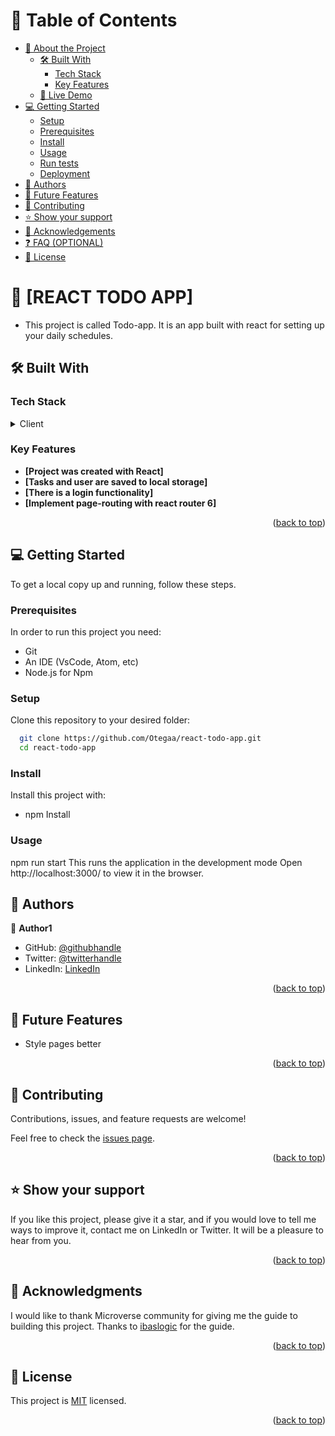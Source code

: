 <a name="readme-top"></a>

# 📗 Table of Contents

- [📖 About the Project](#about-project)
  - [🛠 Built With](#built-with)
    - [Tech Stack](#tech-stack)
    - [Key Features](#key-features)
  - [🚀 Live Demo](#live-demo)
- [💻 Getting Started](#getting-started)
  - [Setup](#setup)
  - [Prerequisites](#prerequisites)
  - [Install](#install)
  - [Usage](#usage)
  - [Run tests](#run-tests)
  - [Deployment](#triangular_flag_on_post-deployment)
- [👥 Authors](#authors)
- [🔭 Future Features](#future-features)
- [🤝 Contributing](#contributing)
- [⭐️ Show your support](#support)
- [🙏 Acknowledgements](#acknowledgements)
- [❓ FAQ (OPTIONAL)](#faq)
- [📝 License](#license)

# 📖 [REACT TODO APP] <a name="about-project"></a>

- This project is called Todo-app. It is an app built with react for setting up your daily schedules.

## 🛠 Built With <a name="CSS and REACT"></a>

### Tech Stack <a name="Front end (React)"></a>

<details>
  <summary>Client</summary>
  <ul>
    <li><a href="https://www.w3schools.com/css/">CSS</a></li>
  </ul>
  <ul>
    <li><a href="https://create-react-app.dev/">REACT</a></li>
  </ul>
</details>

### Key Features <a name="key-features"></a>

- **[Project was created with React]**
- **[Tasks and user are saved to local storage]**
- **[There is a login functionality]**
- **[Implement page-routing with react router 6]**

<p align="right">(<a href="#readme-top">back to top</a>)</p>

## 💻 Getting Started <a name="getting-started"></a>

To get a local copy up and running, follow these steps.

### Prerequisites

In order to run this project you need:

- Git
- An IDE (VsCode, Atom, etc)
- Node.js for Npm

### Setup

Clone this repository to your desired folder:

```sh
  git clone https://github.com/Otegaa/react-todo-app.git
  cd react-todo-app
```

### Install

Install this project with:

- npm Install

### Usage

npm run start
This runs the application in the development mode
Open http://localhost:3000/ to view it in the browser.

## 👥 Authors <a name="authors"></a>

👤 **Author1**

- GitHub: [@githubhandle](https://github.com/Otegaa)
- Twitter: [@twitterhandle](https://twitter.com/O_tegaaa)
- LinkedIn: [LinkedIn](https://www.linkedin.com/in/blessing-ekiugbo/)

<p align="right">(<a href="#readme-top">back to top</a>)</p>

## 🔭 Future Features <a name="future-features"></a>

- Style pages better

<p align="right">(<a href="#readme-top">back to top</a>)</p>

## 🤝 Contributing <a name="contributing"></a>

Contributions, issues, and feature requests are welcome!

Feel free to check the [issues page](https://github.com/Otegaa/react-todo-app/issues).

<p align="right">(<a href="#readme-top">back to top</a>)</p>

## ⭐️ Show your support <a name="support"></a>

If you like this project, please give it a star, and if you would love to tell me ways to improve it, contact me on LinkedIn or Twitter. It will be a pleasure to hear from you.

<p align="right">(<a href="#readme-top">back to top</a>)</p>

## 🙏 Acknowledgments <a name="acknowledgements"></a>

I would like to thank Microverse community for giving me the guide to building this project.
Thanks to [ibaslogic](https://github.com/Ibaslogic) for the guide.

<p align="right">(<a href="#readme-top">back to top</a>)</p>

## 📝 License <a name="license"></a>

This project is [MIT](https://github.com/Otegaa/react-todo-app/blob/development/LICENSE.md) licensed.

<p align="right">(<a href="#readme-top">back to top</a>)</p>
